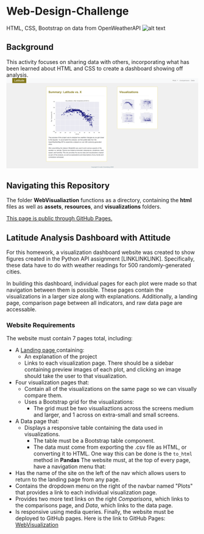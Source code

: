 # Web-Design-Challenge
HTML, CSS, Bootstrap on data from OpenWeatherAPI
![alt text](WebVisualizations/resources/images/image.png)
## Background
This activity focuses on sharing data with others, incorporating what has been learned about HTML and CSS to create a dashboard showing off analysis.
![alt text](WebVisualizations/resources/images/homepage.png)

## Navigating this Repository
The folder **WebVisualiaztion** functions as a directory, containing the **html** files as well as **assets**, **resources**, and **visualizations**  folders.

<a href="https://drainganggtb.github.io/Web-Design-Challenge/WebVisualizations/index" target="_blank">This page is public through GitHub Pages.</a>

## Latitude Analysis Dashboard with Attitude
For this homework, a visualization dashboard website was created to show figures created in the Python API assignment [LINKLINKLINK]. Specifically, these data have to do with weather readings for 500 randomly-generated cities.

In building this dashboard, individual pages for each plot were made so that navigation between them is possible. These pages contain the visualizations in a larger size along with explanations. Additionally, a landing page, comparison page between all indicators, and raw data page are accessable. 

### Website Requirements
The website must contain 7 pages total, including:
- A <a href="https://drainganggtb.github.io/Web-Design-Challenge/WebVisualizations/index" target="_blank">Landing page </a> containing:
    - An explanation of the project
    - Links to each visualization page. There should be a sidebar containing preview images of each plot, and clicking an image should take the user to that visualization. 
- Four visualization pages that:
    - Contain all of the visualizations on the same page so we can visually compare them. 
    - Uses a Bootstrap grid for the visualizations:
        - The grid must be two visualiaztions across the screens medium and larger, and 1 across on extra-small and small screens.
- A Data page that:
    - Displays a responsive table containing the data used in visualizations.
        - The table must be a Bootstrap table component. 
        - The data must come from exporting the .csv file as HTML, or converting it to HTML. One way this can be done is the ```to_html``` method in **Pandas**
The website must, at the top of every page, have a navigation menu that:
- Has the name of the site on the left of the nav which allows users to return to the landing page from any page. 
- Contains the dropdown menu on the right of the navbar named "Plots" that provides a link to each individual visualization page. 
- Provides two more text links on the right *Comparisons*, which links to the comparisons page, and *Data*, which links to the data page.
- Is responsive using media queries.
Finally, the website must be deployed to GitHub pages.
Here is the link to GitHub Pages: <a href="https://drainganggtb.github.io/Web-Design-Challenge/WebVisualizations/index" target="_blank">WebVisualization</a>


